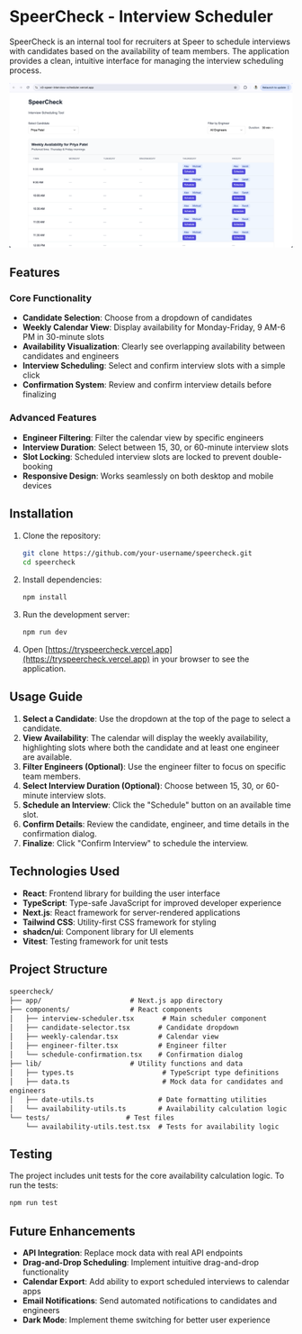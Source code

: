 # SpeerCheck - Interview Scheduler

SpeerCheck is an internal tool for recruiters at Speer to schedule interviews with candidates based on the availability of team members. The application provides a clean, intuitive interface for managing the interview scheduling process.

![SpeerCheck Screenshot](/public/image.png)

## Features

### Core Functionality

- **Candidate Selection**: Choose from a dropdown of candidates
- **Weekly Calendar View**: Display availability for Monday-Friday, 9 AM-6 PM in 30-minute slots
- **Availability Visualization**: Clearly see overlapping availability between candidates and engineers
- **Interview Scheduling**: Select and confirm interview slots with a simple click
- **Confirmation System**: Review and confirm interview details before finalizing

### Advanced Features

- **Engineer Filtering**: Filter the calendar view by specific engineers
- **Interview Duration**: Select between 15, 30, or 60-minute interview slots
- **Slot Locking**: Scheduled interview slots are locked to prevent double-booking
- **Responsive Design**: Works seamlessly on both desktop and mobile devices

## Installation

1. Clone the repository:

   ```bash
   git clone https://github.com/your-username/speercheck.git
   cd speercheck
   ```

2. Install dependencies:

   ```bash
   npm install
   ```

3. Run the development server:

   ```bash
   npm run dev
   ```

4. Open [https://tryspeercheck.vercel.app](https://tryspeercheck.vercel.app) in your browser to see the application.

## Usage Guide

1. **Select a Candidate**: Use the dropdown at the top of the page to select a candidate.
2. **View Availability**: The calendar will display the weekly availability, highlighting slots where both the candidate and at least one engineer are available.
3. **Filter Engineers (Optional)**: Use the engineer filter to focus on specific team members.
4. **Select Interview Duration (Optional)**: Choose between 15, 30, or 60-minute interview slots.
5. **Schedule an Interview**: Click the "Schedule" button on an available time slot.
6. **Confirm Details**: Review the candidate, engineer, and time details in the confirmation dialog.
7. **Finalize**: Click "Confirm Interview" to schedule the interview.

## Technologies Used

- **React**: Frontend library for building the user interface
- **TypeScript**: Type-safe JavaScript for improved developer experience
- **Next.js**: React framework for server-rendered applications
- **Tailwind CSS**: Utility-first CSS framework for styling
- **shadcn/ui**: Component library for UI elements
- **Vitest**: Testing framework for unit tests

## Project Structure

```
speercheck/
├── app/                      # Next.js app directory
├── components/               # React components
│   ├── interview-scheduler.tsx       # Main scheduler component
│   ├── candidate-selector.tsx       # Candidate dropdown
│   ├── weekly-calendar.tsx          # Calendar view
│   ├── engineer-filter.tsx          # Engineer filter
│   └── schedule-confirmation.tsx    # Confirmation dialog
├── lib/                      # Utility functions and data
│   ├── types.ts                      # TypeScript type definitions
│   ├── data.ts                       # Mock data for candidates and engineers
│   ├── date-utils.ts                # Date formatting utilities
│   └── availability-utils.ts        # Availability calculation logic
└── tests/                   # Test files
    └── availability-utils.test.tsx  # Tests for availability logic
```

## Testing

The project includes unit tests for the core availability calculation logic. To run the tests:

```bash
npm run test
```

## Future Enhancements

- **API Integration**: Replace mock data with real API endpoints
- **Drag-and-Drop Scheduling**: Implement intuitive drag-and-drop functionality
- **Calendar Export**: Add ability to export scheduled interviews to calendar apps
- **Email Notifications**: Send automated notifications to candidates and engineers
- **Dark Mode**: Implement theme switching for better user experience
